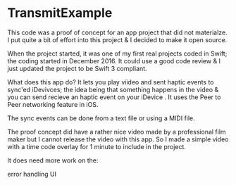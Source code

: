 # TransmitExample

This code was a proof of concept for an app project that did not materialze.  I put quite a bit of effort into this project & I decided to make it open source.

When the project started, it was one of my first real projects coded in Swift; the coding started in December 2016.  It could use a good code review & I just updated the project to be Swift 3 compliant.

What does this app do?  It lets you play viideo and sent haptic events to sync'ed iDevivces; the idea being that something happens in the video & you can send recieve an haptic event on your iDevice
.  It uses the Peer to Peer networking feature in iOS.

The sync events can be done from a text file or using a MIDI file.

The proof concept did have a rather nice video made by a professional film maker but I cannot release the video with this app.  So I made a simple video with a time code overlay for 1 minute to include in the project.

It does need more work on the:

error handling
UI

